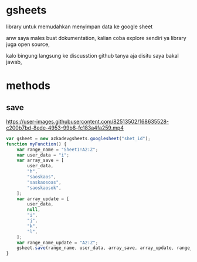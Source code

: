 # gsheets

library untuk memudahkan menyimpan data ke google sheet

anw saya males buat dokumentation, kalian coba explore sendiri ya library juga open source,

kalo bingung langsung ke discusstion github tanya aja disitu saya bakal jawab,

# methods

## save

https://user-images.githubusercontent.com/82513502/168635528-c200b7bd-8ede-4953-99b8-fc183a4fa259.mp4

```js
var gsheet = new azkadevgsheets.googlesheet("shet_id");
function myFunction() {
    var range_name = "Sheet1!A2:Z";
    var user_data = "i";
    var array_save = [
        user_data,
        "h",
        "saoskaos",
        "saskaosoas",
        "saoskaosok",
    ];
    var array_update = [
        user_data,
        null,
        "i",
        "j",
        "k",
        "l",
    ];
    var range_name_update = "A2:Z";
    gsheet.save(range_name, user_data, array_save, array_update, range_name_update);
}
```
